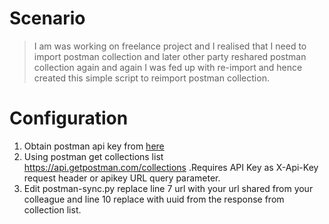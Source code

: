 # Scenario
>I am was working on freelance project and I realised that I need to import postman collection and later other party reshared postman collection again and again I was fed up with re-import and hence created this simple script to reimport postman collection.

# Configuration
1. Obtain postman api key from [here](https://learning.postman.com/docs/developer/intro-api/#generating-a-postman-api-key)
2. Using postman get collections list https://api.getpostman.com/collections .Requires API Key as X-Api-Key request header or apikey URL query parameter.
3. Edit postman-sync.py replace line 7 url with your url shared from your colleague and line 10 replace with uuid from the response from collection list. 
